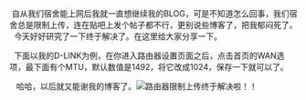 <div id="sina_keyword_ad_area2" class="articalContent  ">
			<div>
&nbsp;<wbr>自从我们宿舍能上网后我就一直想继续我的BLOG，可是不知道怎么回事，我们宿舍总是限制上传，连在贴吧上发个帖子都不行，更别说些博客了，把我郁闷死了。</DIV>
<div>&nbsp;<wbr>&nbsp;<wbr>
今天好好研究了一下终于解决了。在这里给大家分享一下。<br/>

&nbsp;<wbr>&nbsp;<wbr>下面以我的D-LINK为例，在你进入路由器设置页面之后，点击首页的WAN选项，最下面有个MTU，默认数值是1492，将它改成1024，保存一下就可以了。</DIV>
<div>&nbsp;<wbr>&nbsp;<wbr>&nbsp;<wbr>
哈哈，以后就又能谢我的博客了。<img src="http://simg.sinajs.cn/blog7style/images/common/sg_trans.gif" real_src ="http://blogimg.sinajs.cn/images/control/face/007.gif"  ALT="路由器限制上传终于解决啦！！"  TITLE="路由器限制上传终于解决啦！！" /></DIV>							
		</div>